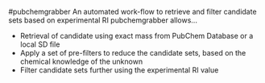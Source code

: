 #pubchemgrabber
An automated work-flow to retrieve and filter candidate sets based on experimental RI
pubchemgrabber allows...
* Retrieval of candidate using exact mass from PubChem Database or a local SD file
* Apply a set of pre-filters to reduce the candidate sets, based on the chemical knowledge of the unknown
* Filter candidate sets further using the experimental RI value

